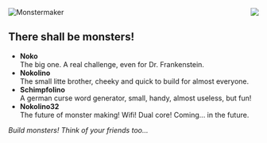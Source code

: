 ![Monstermaker](http://www.nikolairadke.de/Nokolino/monstermaker_github2.jpg)
<img src="http://www.nikolairadke.de/Nokolino/monsterbande_github.jpg" align="right">
                                                                                   
## There shall be monsters!
  
* **Noko**   
  The big one. A real challenge, even for Dr. Frankenstein.
* **Nokolino**   
  The small litte brother, cheeky and quick to build for almost everyone.
* **Schimpfolino**  
  A german curse word generator, small, handy, almost useless, but fun!
* **Nokolino32**   
  The future of monster making! Wifi! Dual core! Coming... in the future.
    
 *Build monsters! Think of your friends too...*

